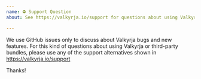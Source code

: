 ```yaml
---
name: ⛔ Support Question
about: See https://valkyrja.io/support for questions about using Valkyrja and its components

---
```


We use GitHub issues only to discuss about Valkyrja bugs and new features. For
this kind of questions about using Valkyrja or third-party bundles, please use
any of the support alternatives shown in https://valkyrja.io/support

Thanks!
